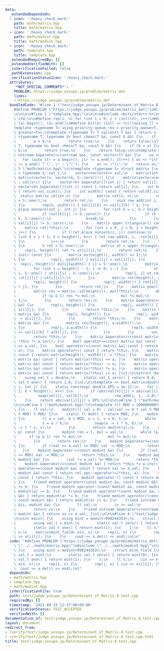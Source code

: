 ```yaml
---
data:
  _extendedDependsOn:
  - icon: ':heavy_check_mark:'
    path: math/matrix.hpp
    title: math/matrix.hpp
  - icon: ':heavy_check_mark:'
    path: math/modint.hpp
    title: math/modint.hpp
  - icon: ':heavy_check_mark:'
    path: template.hpp
    title: template.hpp
  _extendedRequiredBy: []
  _extendedVerifiedWith: []
  _isVerificationFailed: false
  _pathExtension: cpp
  _verificationStatusIcon: ':heavy_check_mark:'
  attributes:
    '*NOT_SPECIAL_COMMENTS*': ''
    PROBLEM: https://judge.yosupo.jp/problem/matrix_det
    links:
    - https://judge.yosupo.jp/problem/matrix_det
  bundledCode: "#line 1 \"test/judge.yosupo.jp/Determinant_of_Matrix.0.test.cpp\"\n\
    #define PROBLEM \"https://judge.yosupo.jp/problem/matrix_det\"\n#line 1 \"math/matrix.hpp\"\
    \n\n\n\n#line 1 \"template.hpp\"\n\n\n\n#include <bits/stdc++.h>\nusing namespace\
    \ std;\n\n#define rep(i, n) for (int i = 0; i < (int)(n); i++)\n#define all(a)\
    \ (a).begin(), (a).end()\n#define bit(n) (1ull << (n))\nusing ll = long long;\n\
    template <typename T> using priority_queue_rev = priority_queue<T, vector<T>,\
    \ greater<T>>;\ntemplate <typename T> T sq(const T &a) { return a * a; }\ntemplate\
    \ <typename T, typename U> bool chmax(T &a, const U &b) {\n    if (a < b) {\n\
    \        a = b;\n        return true;\n    }\n    return false;\n}\ntemplate <typename\
    \ T, typename U> bool chmin(T &a, const U &b) {\n    if (b < a) {\n        a =\
    \ b;\n        return true;\n    }\n    return false;\n}\ntemplate <typename T>\
    \ ostream &operator<<(ostream &os, const vector<T> &a) {\n    os << \"(\";\n \
    \   for (auto itr = a.begin(); itr != a.end(); itr++) { os << *itr << (next(itr)\
    \ != a.end() ? \", \" : \"\"); }\n    os << \")\";\n    return os;\n}\n\n\n#line\
    \ 5 \"math/matrix.hpp\"\n\ntemplate <typename S> struct matrix {\n    using V\
    \ = typename S::val_t;\n    vector<vector<V>> val;\n    matrix(int n, int m) :\
    \ matrix(vector(n, vector(m, S::zero()))) {}\n    matrix(vector<vector<V>> src)\
    \ : val(src) {}\n    vector<V> &operator[](int i) { return val[i]; }\n    const\
    \ vector<V> &operator[](int i) const { return val[i]; }\n    int height() const\
    \ { return val.size(); }\n    int width() const { return val[0].size(); }\n  \
    \  static matrix id(int n) {\n        matrix ret(n, n);\n        rep(i, n) ret[i][i]\
    \ = S::one();\n        return ret;\n    }\n    void row_add(int i, int j, V a)\
    \ {\n        rep(k, width()) { val[i][k] += val[j][k] * a; }\n    }\n    bool\
    \ place_nonzero(int i, int j) {\n        for (int k = i; k < height(); k++) {\n\
    \            if (val[k][j] != S::zero()) {\n                if (k > i) row_add(i,\
    \ k, S::one());\n                break;\n            }\n        }\n        return\
    \ val[i][j] != S::zero();\n    }\n    matrix upper_triangular() const {\n    \
    \    matrix ret(*this);\n        for (int i = 0, j = 0; i < height() && j < width();\
    \ j++) {\n            if (!ret.place_nonzero(i, j)) continue;\n            for\
    \ (int k = i + 1; k < height(); k++) { ret.row_add(k, i, -ret[k][j] / ret[i][j]);\
    \ }\n            i++;\n        }\n        return ret;\n    }\n    V det() const\
    \ {\n        V ret = S::one();\n        matrix ut = upper_triangular();\n    \
    \    rep(i, height()) ret *= ut[i][i];\n        return ret;\n    }\n    matrix\
    \ inv() const {\n        matrix ex(height(), width() << 1);\n        rep(i, height())\
    \ {\n            rep(j, width()) { ex[i][j] = val[i][j]; }\n        }\n      \
    \  rep(i, height()) ex[i][width() + i] = S::one();\n        matrix ut = ex.upper_triangular();\n\
    \        for (int i = height() - 1; i >= 0; i--) {\n            ut.row_add(i,\
    \ i, S::one() / ut[i][i] - S::one());\n            rep(j, i) ut.row_add(j, i,\
    \ -ut[j][i] / ut[i][i]);\n        }\n        matrix ret(height(), width());\n\
    \        rep(i, height()) {\n            rep(j, width()) { ret[i][j] = ut[i][width()\
    \ + j]; }\n        }\n        return ret;\n    }\n    matrix pow(ll p) const {\n\
    \        matrix res = matrix::id(height()), mul(*this);\n        while (p) {\n\
    \            if (p & 1) res *= mul;\n            mul *= mul;\n            p >>=\
    \ 1;\n        }\n        return res;\n    }\n    matrix &operator+=(const matrix\
    \ &a) {\n        rep(i, height()) {\n            rep(j, width()) { val[i][j] +=\
    \ a[i][j]; }\n        }\n        return *this;\n    }\n    matrix &operator-=(const\
    \ matrix &a) {\n        rep(i, height()) {\n            rep(j, width()) { val[i][j]\
    \ -= a[i][j]; }\n        }\n        return *this;\n    }\n    matrix &operator*=(const\
    \ matrix &a) {\n        matrix res(height(), a.width());\n        rep(i, height())\
    \ {\n            rep(j, a.width()) {\n                rep(k, width()) { res[i][j]\
    \ += val[i][k] * a[k][j]; }\n            }\n        }\n        val.swap(res.val);\n\
    \        return *this;\n    }\n    matrix &operator/=(const matrix &a) { return\
    \ *this *= a.inv(); }\n    bool operator==(const matrix &a) const { return val\
    \ == a.val; }\n    bool operator!=(const matrix &a) const { return rel_ops::operator!=(*this,\
    \ a); }\n    matrix operator+() const { return *this; }\n    matrix operator-()\
    \ const { return matrix(height(), width()) -= *this; }\n    matrix operator+(const\
    \ matrix &a) const { return matrix(*this) += a; }\n    matrix operator-(const\
    \ matrix &a) const { return matrix(*this) -= a; }\n    matrix operator*(const\
    \ matrix &a) const { return matrix(*this) *= a; }\n    matrix operator/(const\
    \ matrix &a) const { return matrix(*this) /= a; }\n};\n\nstruct double_field {\n\
    \    using val_t = double;\n    static val_t zero() { return 0.0; }\n    static\
    \ val_t one() { return 1.0; }\n};\n\ntemplate <> bool matrix<double_field>::place_nonzero(int\
    \ i, int j) {\n    static constexpr double EPS = 1e-12;\n    for (int k = i +\
    \ 1; k < height(); k++) {\n        if (abs(val[k][j]) > abs(val[i][j])) {\n  \
    \          swap(val[i], val[k]);\n            row_add(i, i, -2.0);\n        }\n\
    \    }\n    return abs(val[i][j]) > EPS;\n}\n\n\n#line 1 \"math/modint.hpp\"\n\
    \n\n\n#line 5 \"math/modint.hpp\"\n\ntemplate <ll MOD = 1000000007> struct modint\
    \ {\n    ll val;\n    modint(ll val = 0) : val(val >= 0 ? val % MOD : (MOD - (-val)\
    \ % MOD) % MOD) {}\n    static ll mod() { return MOD; }\n    modint inv() const\
    \ {\n        ll a = val, b = MOD, u = 1, v = 0, t;\n        while (b > 0) {\n\
    \            t = a / b;\n            swap(a -= t * b, b);\n            swap(u\
    \ -= t * v, v);\n        }\n        return modint(u);\n    }\n    modint pow(ll\
    \ p) const {\n        modint res = 1, mul = val;\n        while (p) {\n      \
    \      if (p & 1) res *= mul;\n            mul *= mul;\n            p >>= 1;\n\
    \        }\n        return res;\n    }\n    modint &operator+=(const modint &a)\
    \ {\n        if ((val += a.val) >= MOD) val -= MOD;\n        return *this;\n \
    \   }\n    modint &operator-=(const modint &a) {\n        if ((val += MOD - a.val)\
    \ >= MOD) val -= MOD;\n        return *this;\n    }\n    modint &operator*=(const\
    \ modint &a) {\n        (val *= a.val) %= MOD;\n        return *this;\n    }\n\
    \    modint &operator/=(const modint &a) { return *this *= a.inv(); }\n    bool\
    \ operator==(const modint &a) const { return val == a.val; }\n    bool operator!=(const\
    \ modint &a) const { return rel_ops::operator!=(*this, a); }\n    modint operator+()\
    \ const { return *this; }\n    modint operator-() const { return modint(-val);\
    \ }\n    friend modint operator+(const modint &a, const modint &b) { return modint(a)\
    \ += b; }\n    friend modint operator-(const modint &a, const modint &b) { return\
    \ modint(a) -= b; }\n    friend modint operator*(const modint &a, const modint\
    \ &b) { return modint(a) *= b; }\n    friend modint operator/(const modint &a,\
    \ const modint &b) { return modint(a) /= b; }\n    friend istream &operator>>(istream\
    \ &is, modint &a) {\n        ll val;\n        is >> val;\n        a = modint(val);\n\
    \        return is;\n    }\n    friend ostream &operator<<(ostream &os, const\
    \ modint &a) { return os << a.val; }\n};\n\n\n#line 4 \"test/judge.yosupo.jp/Determinant_of_Matrix.0.test.cpp\"\
    \n\nint main() {\n    using mint = modint<998244353>;\n    struct mint_field {\n\
    \        using val_t = mint;\n        static val_t zero() { return mint(0); }\n\
    \        static val_t one() { return mint(1); }\n    };\n    ll n;\n    cin >>\
    \ n;\n    matrix<mint_field> a(n, n);\n    rep(i, n) {\n        rep(j, n) { cin\
    \ >> a[i][j]; }\n    }\n    cout << a.det() << endl;\n}\n"
  code: "#define PROBLEM \"https://judge.yosupo.jp/problem/matrix_det\"\n#include\
    \ \"../../math/matrix.hpp\"\n#include \"../../math/modint.hpp\"\n\nint main()\
    \ {\n    using mint = modint<998244353>;\n    struct mint_field {\n        using\
    \ val_t = mint;\n        static val_t zero() { return mint(0); }\n        static\
    \ val_t one() { return mint(1); }\n    };\n    ll n;\n    cin >> n;\n    matrix<mint_field>\
    \ a(n, n);\n    rep(i, n) {\n        rep(j, n) { cin >> a[i][j]; }\n    }\n  \
    \  cout << a.det() << endl;\n}"
  dependsOn:
  - math/matrix.hpp
  - template.hpp
  - math/modint.hpp
  isVerificationFile: true
  path: test/judge.yosupo.jp/Determinant_of_Matrix.0.test.cpp
  requiredBy: []
  timestamp: '2021-08-15 12:37:06+09:00'
  verificationStatus: TEST_ACCEPTED
  verifiedWith: []
documentation_of: test/judge.yosupo.jp/Determinant_of_Matrix.0.test.cpp
layout: document
redirect_from:
- /verify/test/judge.yosupo.jp/Determinant_of_Matrix.0.test.cpp
- /verify/test/judge.yosupo.jp/Determinant_of_Matrix.0.test.cpp.html
title: test/judge.yosupo.jp/Determinant_of_Matrix.0.test.cpp
---
```

